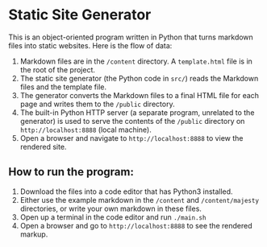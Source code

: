 # Static Site Generator

This is an object-oriented program written in Python that turns markdown files into static websites. Here is the flow of data:

1. Markdown files are in the ```/content``` directory. A ```template.html``` file is in the root of the project.
2. The static site generator (the Python code in ```src/```) reads the Markdown files and the template file.
3. The generator converts the Markdown files to a final HTML file for each page and writes them to the ```/public``` directory.
4. The built-in Python HTTP server (a separate program, unrelated to the generator) is used to serve the contents of the ```/public``` directory on ```http://localhost:8888``` (local machine).
5. Open a browser and navigate to ```http://localhost:8888``` to view the rendered site.

## How to run the program:

1. Download the files into a code editor that has Python3 installed.
2. Either use the example markdown in the ```/content``` and ```/content/majesty``` directories, or write your own markdown in these files.
3. Open up a terminal in the code editor and run ```./main.sh```
4. Open a browser and go to ```http://localhost:8888``` to see the rendered markup.
